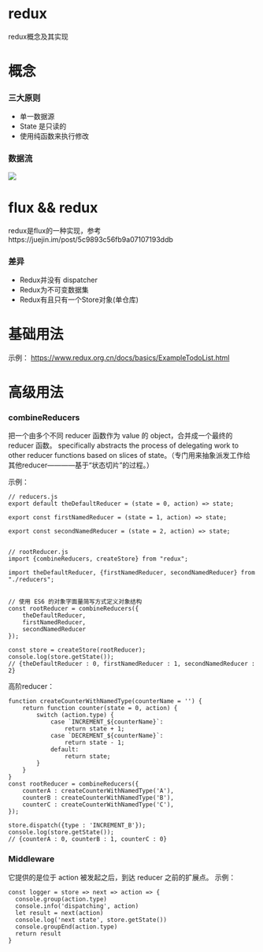 # redux
redux概念及其实现


# 概念
### 三大原则
- 单一数据源
- State 是只读的
- 使用纯函数来执行修改
### 数据流
<img src="https://user-gold-cdn.xitu.io/2019/3/24/169ad99e277502d0?imageView2/0/w/1280/h/960/format/webp/ignore-error/1"/>

# flux && redux

redux是flux的一种实现，参考https://juejin.im/post/5c9893c56fb9a07107193ddb

### 差异
- Redux并没有 dispatcher
- Redux为不可变数据集
- Redux有且只有一个Store对象(单仓库)

# 基础用法
示例：
https://www.redux.org.cn/docs/basics/ExampleTodoList.html

# 高级用法

### combineReducers
把一个由多个不同 reducer 函数作为 value 的 object，合并成一个最终的 reducer 函数。
specifically abstracts the process of delegating work to other reducer functions based on slices of state。（专门用来抽象派发工作给其他reducer————基于“状态切片”的过程。）

示例：
``````
// reducers.js
export default theDefaultReducer = (state = 0, action) => state;

export const firstNamedReducer = (state = 1, action) => state;

export const secondNamedReducer = (state = 2, action) => state;


// rootReducer.js
import {combineReducers, createStore} from "redux";

import theDefaultReducer, {firstNamedReducer, secondNamedReducer} from "./reducers";


// 使用 ES6 的对象字面量简写方式定义对象结构
const rootReducer = combineReducers({
    theDefaultReducer,
    firstNamedReducer,
    secondNamedReducer
});

const store = createStore(rootReducer);
console.log(store.getState());
// {theDefaultReducer : 0, firstNamedReducer : 1, secondNamedReducer : 2}
``````

高阶reducer：

``````
function createCounterWithNamedType(counterName = '') {
    return function counter(state = 0, action) {
        switch (action.type) {
            case `INCREMENT_${counterName}`:
                return state + 1;
            case `DECREMENT_${counterName}`:
                return state - 1;
            default:
                return state;
        }
    }
}
const rootReducer = combineReducers({
    counterA : createCounterWithNamedType('A'),
    counterB : createCounterWithNamedType('B'),
    counterC : createCounterWithNamedType('C'),
});

store.dispatch({type : 'INCREMENT_B'});
console.log(store.getState());
// {counterA : 0, counterB : 1, counterC : 0}
``````



### Middleware
它提供的是位于 action 被发起之后，到达 reducer 之前的扩展点。
示例： 
``````
const logger = store => next => action => {
  console.group(action.type)
  console.info('dispatching', action)
  let result = next(action)
  console.log('next state', store.getState())
  console.groupEnd(action.type)
  return result
}


``````





